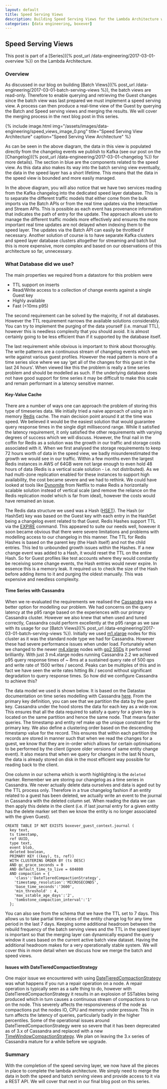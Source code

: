 ```yaml
---
layout: default
title: Speed Serving Views
description: Building Speed Serving Views for the Lambda Architecture with Cassandra Time Series
categories: [data engineering, boxever]
---
```


## Speed Serving Views

This post is part of a [Series]({% post_url /data-engineering/2017-03-01-overview %}) on the Lambda Architecture.

### Overview

As discussed in our blog on building [Batch Views]({% post_url /data-engineering/2017-03-01-batch-serving-views %}), the batch views are read-only. Therefore to enable querying and retrieving the Guest changes since the batch view was last prepared we must implement a speed serving view. A process can then produce a real-time view of the Guest by querying the Batch and Speed serving views and merging the results. We will cover the merging process in the next blog post in this series. 

{% include image.html img="/assets/images/data-engineering/speed_views_image_0.png" title="Speed Serving View Architecture" caption="Speed Serving View Architecture" %}

As can be seen in the above diagram, the data in this view is populated directly from the changelog events we publish to Kafka (see our post on the [Changelog]({% post_url /data-engineering/2017-03-01-changelog %}) for more details). The section in blue are the components related to the speed view. As this data also makes its way into the batch serving view eventually, the data in the speed layer has a short lifetime. This means that the data in the speed view is bounded and more easily managed. 

In the above diagram, you will also notice that we have two services reading from the Kafka changelog into the dedicated speed layer database. This is to separate the different traffic models that either come from the bulk imports via the Batch APIs or from the real time updates via the Interactive and Stream APIs. This is possible as each event has provenance information that indicates the path of entry for the update. The approach allows use to manage the different traffic models more effectively and ensures the more important real time updates are not delayed when indexing them to the speed layer. The updates via the Batch API can easily be throttled if necessary.  Another solution of course is to have separate Kafka clusters and speed layer database clusters altogether for streaming and batch but this is more expensive, more complex and based on our observations of this architecture so far, unnecessary. 

### What Database did we use?

The main properties we required from a datastore for this problem were

* TTL support on inserts
* Read/Write access to a collection of change events against a single Guest key
* Highly available
* Fast (<10ms p95)

The second requirement can be solved by the majority, if not all databases. However the TTL requirement narrows the available solutions considerably. You can try to implement the purging of the data yourself (i.e. manual TTL), however this is needless complexity that you should avoid. It is almost certainly going to be less efficient than if it supported by the database itself.

The last requirement while obvious is important to think about thoroughly. The write patterns are a continuous stream of changelog events which we write against various guest profiles. However the read pattern is more of a time series slice where we say ‘get all of the changes for this guest in the last 24 hours’. When viewed like this the problem is really a time series problem and should be modelled as such. If the underlying database does not have good support for time series it may be difficult to make this scale and remain performant in a latency sensitive manner.

#### Key-Value Cache

There are a number of ways one can approach the problem of storing this type of timeseries data. We initially tried a naive approach of using an in memory [Redis](https://redis.io/) cache. The main decision point around it at the time was speed. We believed it would be the easiest solution that would guarantee query response times in the single digit millisecond range. While it satisfied the latency requirement, it only satisfied the other requirements with varying degrees of success which we will  discuss. However, the final nail in the coffin for Redis as a solution was the growth in our traffic and storage costs associated with it. When we first analysed the storage requirements to keep 72 hours worth of data in the speed view, we badly misunderestimated the growth we would see in our traffic. Within a few months even the largest Redis instances in AWS of 64GB were not large enough to even hold 48 hours of data (Redis is a vertical scale solution - i.e. not distributed). As we had multi-zone replication enabled for these instances to support high availability, the cost became severe and we had to rethink. We could have looked at tools like [Dynomite](http://techblog.netflix.com/2014/11/introducing-dynomite.html) from Netflix to make Redis a horizontally scalable solution instead of vertical scale (and remove the reliance on the Redis replication model which is far from ideal), however the costs would have remained an issue.

The Redis data structure we used was a Hash ([HSET](https://redis.io/topics/data-types)). The Hash (or HashSet) key was based on the Guest key with each entry in the HashSet being a changelog event related to that Guest. Redis Hashes support TTL via the [EXPIRE](https://redis.io/commands/expire) command. This appeared to suite our needs well, however it soon became obvious that there were severe limitations and problems with modelling access to our changelog in this manner. The TTL for Redis Hashes is based on the parent key (the Hash itself) and not the child entries. This led to unbounded growth issues within the Hashes. If a new change event was added to a Hash, it would reset the TTL on the entire Hash. So for Guest profiles like test accounts where they would constantly be receiving some change events, the Hash entries would never expire. In essence this is a memory leak. It required us to check the size of the Hash before adding items to it and purging the oldest manually. This was expensive and needless complexity. 

#### Time Series with Cassandra

When we re-evaluated the requirements we realised the [Cassandra](http://cassandra.apache.org/) was a better option for modelling our problem. We had concerns on the query latency at the p95 range based on the experiences with our primary Cassandra cluster. However we also knew that when used and tuned correctly, Cassandra could perform excellently at the p95 range as we saw with its usage for our [Batch Views]({% post_url /data-engineering/2017-03-01-batch-serving-views %}). Initially we used [m1.xlarge](https://aws.amazon.com/ec2/previous-generation/) nodes for this cluster as it was the standard node type we had for Cassandra. However these had severe performance issues when under load. Fortunately when we changed to the newer [m4.xlarge](https://aws.amazon.com/ec2/instance-types/) nodes with [gp2 SSDs](http://docs.aws.amazon.com/AWSEC2/latest/UserGuide/EBSVolumeTypes.html) it performed brilliantly. With just 3 m4.xlarge nodes running Cassandra 2.2 we achieved p95 query response times of ~ 8ms at a sustained query rate of 500 qps and write rate of 1500 writes / second. Peaks can be multiples of this and in fact we have seen the write rates hitting 8k / second without significant degradation to query response times. So how did we configure Cassandra to achieve this?

The data model we used is shown below. It is based on the Datastax documentation on time series modelling with Cassandra [here](https://www.datastax.com/dev/blog/datetieredcompactionstrategy). From the primary key definition, you can see that we partition the data by the guest key. Cassandra under the hood stores the data for each key as a wide row. This ensures that all the data required to satisfy a query for a given key is located on the same partition and hence the same node. That means faster queries. The timestamp and entity ref make up the unique constraint for the primary key. We also define a clustering order based on the descending timestamp value for the record. This ensures that within each partition the records are stored in manner such that when we read the changes for a guest, we know that they are in-order which allows for certain optimisations to be performed by the client (ignore older versions of same entity change event). It also means that when we query for changes in the last N hours, the data is already stored on disk in the most efficient way possible for reading back to the client. 

One column in our schema which is worth highlighting is the `deleted` marker. Remember we are storing our changelog as a time series in Cassandra. We never actually delete data ourselves and data is aged out by the TTL process only. Therefore in a true changelog fashion if an entity related to a guest has been deleted, we actually write an event to the journal in Cassandra with the deleted column set. When reading the data we can then apply this delete in the client (i.e. if last journal entry for a given entity has the delete marker set then we know the entity is no longer associated with the given Guest).  

    CREATE TABLE IF NOT EXISTS boxever_guest_context.journal (
      key text,
      ts timestamp,
      ref UUID,
      type text,
      event blob,
      deleted boolean,
      PRIMARY KEY ((key), ts, ref))
      WITH CLUSTERING ORDER BY (ts DESC)
      AND gc_grace_seconds = 0
      AND default_time_to_live = 604800
      AND compaction = {
        'class':'DateTieredCompactionStrategy',
        'timestamp_resolution':'MICROSECONDS',
        'base_time_seconds':'3600',
        'min_threshold' : 4,
        'max_sstable_age_days':'2',
        'tombstone_compaction_interval':'1'
      };

You can also see from the schema that we have the TTL set to 7 days. This allows us to take partial time slices of the entity change log for any time period in the last 7 days. Keeping some additional headroom between the rebuild frequency of the batch serving views and the TTL in the speed layer is important so that the merging layer can dynamically expand the query window it uses based on the current active batch view dataset. Having the additional headroom makes for a very operationally stable system. We will cover this in more detail when we discuss how we merge the batch and speed views. 

#### Issues with DateTieredCompactionStrategy 

One major issue we encountered with using [DateTieredCompactionStrategy](https://issues.apache.org/jira/browse/CASSANDRA-9666) was what happens if you run a repair operation on a node. A repair operation is typically seen as a safe thing to do, however with DateTieredCompactionStrategy it results in an explosion of SSTables being produced which in turn causes a continuous stream of compactions to run on the node. This severely affects the responsiveness of the node as compactions put the nodes IO, CPU and memory under pressure. This in turn affects the latency of queries, particularly badly in the higher percentiles. Some of the operational issues around DateTieredCompactionStrategy were so severe that it has been deprecated as of 3.x of Cassandra and replaced with a new [TimeWindowCompactionStrategy](https://docs.datastax.com/en/cassandra/3.0/cassandra/dml/dmlHowDataMaintain.html). We plan on leaving the 3.x series of Cassandra mature for a while before we upgrade.

### Summary

With the completion of the speed serving layer, we now have all the pieces in place to complete the lambda architecture. We simply need to merge the data in both the speed and batch serving views and provide access to it via a REST API. We will cover that next in our final blog post on this series. 

